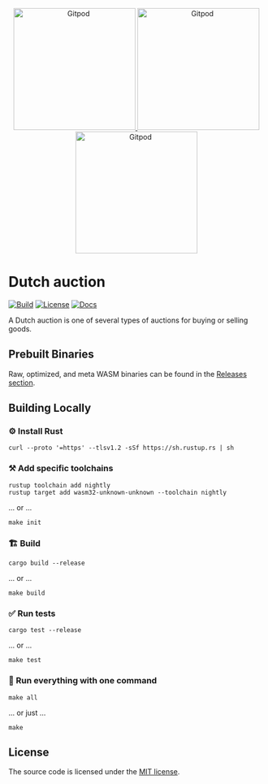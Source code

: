 <p align="center">
  <a href="https://github.com/Heriels-Sun/daAuction/tree/main/seal-bid-auction" target="_blank">
    <img src="https://gitpod.io/button/open-in-gitpod.svg" width="240" alt="Gitpod">
  </a>
  <a href="https://gitpod.io/#https://github.com/gear-dapps/dutch-auction" target="_blank">
    <img src="https://gitpod.io/button/open-in-gitpod.svg" width="240" alt="Gitpod">
  </a>
  <a href="https://gitpod.io/#https://github.com/gear-dapps/dutch-auction" target="_blank">
    <img src="https://gitpod.io/button/open-in-gitpod.svg" width="240" alt="Gitpod">
  </a>
</p>

# Dutch auction

[![Build][build_badge]][build_href]
[![License][lic_badge]][lic_href]
[![Docs][docs_badge]][docs_href]

[build_badge]: https://github.com/gear-dapps/dutch-auction/workflows/Build/badge.svg
[build_href]: https://github.com/gear-dapps/dutch-auction/actions/workflows/build.yml

[lic_badge]: https://img.shields.io/badge/License-MIT-success
[lic_href]: https://github.com/gear-dapps/dutch-auction/blob/master/LICENSE

[docs_badge]: https://img.shields.io/badge/Docs-online-5023dd
[docs_href]: https://dapp.rs/dutch-auction

<!-- Description starts here -->

A Dutch auction is one of several types of auctions for buying or selling goods.

<!-- End of description -->

## Prebuilt Binaries

Raw, optimized, and meta WASM binaries can be found in the [Releases section](https://github.com/gear-dapps/dutch-auction/releases).

## Building Locally

### ⚙️ Install Rust

```shell
curl --proto '=https' --tlsv1.2 -sSf https://sh.rustup.rs | sh
```

### ⚒️ Add specific toolchains

```shell
rustup toolchain add nightly
rustup target add wasm32-unknown-unknown --toolchain nightly
```

... or ...

```shell
make init
```

### 🏗️ Build

```shell
cargo build --release
```

... or ...

```shell
make build
```

### ✅ Run tests

```shell
cargo test --release
```

... or ...

```shell
make test
```

### 🚀 Run everything with one command

```shell
make all
```

... or just ...

```shell
make
```

## License

The source code is licensed under the [MIT license](LICENSE).
